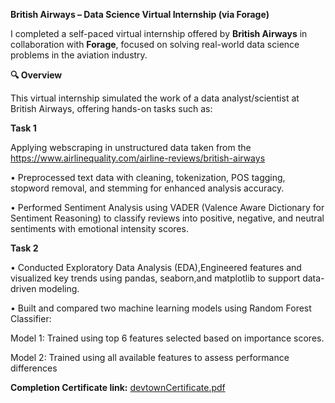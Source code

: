 **British Airways – Data Science Virtual Internship (via Forage)**

I completed a self-paced virtual internship offered by **British Airways** in collaboration with **Forage**, focused on solving real-world data science problems in the aviation industry.

**🔍 Overview**

This virtual internship simulated the work of a data analyst/scientist at British Airways, offering hands-on tasks such as:

**Task 1**

Applying webscraping in unstructured data taken from the https://www.airlinequality.com/airline-reviews/british-airways

• Preprocessed text data with cleaning, tokenization, POS tagging, stopword removal, and stemming for enhanced
analysis accuracy.

• Performed Sentiment Analysis using VADER (Valence Aware Dictionary for Sentiment Reasoning) to classify
reviews into positive, negative, and neutral sentiments with emotional intensity scores.

**Task 2**

• Conducted Exploratory Data Analysis (EDA),Engineered features and visualized key trends using pandas,
seaborn,and matplotlib to support data-driven modeling.

• Built and compared two machine learning models using Random Forest Classifier:

Model 1: Trained using top 6 features selected based on importance scores.

Model 2: Trained using all available features to assess performance differences

**Completion Certificate link:** 
[devtownCertificate.pdf](https://github.com/user-attachments/files/21616683/devtownCertificate.pdf)
